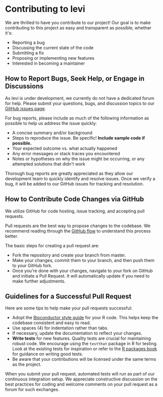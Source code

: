 
# Contributing to levi

We are thrilled to have you contribute to our project! Our goal is to make contributing to this project as easy and transparent as possible, whether it's:

- Reporting a bug
- Discussing the current state of the code
- Submitting a fix
- Proposing or implementing new features
- Interested in becoming a maintainer

## How to Report Bugs, Seek Help, or Engage in Discussions

As levi is under development, we currently do not have a dedicated forum for help. Please submit your questions, bugs, and discussion topics to our [GitHub issues page](https://github.com/jrybarczyk/levi/issues).

For bug reports, please include as much of the following information as possible to help us address the issue quickly:

- A concise summary and/or background
- Steps to reproduce the issue. Be specific! **Include sample code if possible.**
- Your expected outcome vs. what actually happened
- Any error messages or stack traces you encountered
- Notes or hypotheses on why the issue might be occurring, or any attempted solutions that didn't work

Thorough bug reports are greatly appreciated as they allow our development team to quickly identify and resolve issues. Once we verify a bug, it will be added to our GitHub issues for tracking and resolution.

## How to Contribute Code Changes via GitHub

We utilize GitHub for code hosting, issue tracking, and accepting pull requests.

Pull requests are the best way to propose changes to the codebase. We recommend reading through the [GitHub flow](https://www.atlassian.com/git/tutorials/comparing-workflows/forking-workflow) to understand this process better.

The basic steps for creating a pull request are:

- Fork the repository and create your branch from master.
- Make your changes, commit them to your branch, and then push them to your GitHub fork.
- Once you're done with your changes, navigate to your fork on GitHub and initiate a Pull Request. It will automatically update if you need to make further adjustments.

## Guidelines for a Successful Pull Request

Here are some tips to help make your pull requests successful:

- Adopt the [Bioconductor style guide](https://contributions.bioconductor.org/develop-overview.html) for your R code. This helps keep the codebase consistent and easy to read.
- Use spaces (4) for indentation rather than tabs.
- If necessary, update the documentation to reflect your changes.
- **Write tests** for new features. Quality tests are crucial for maintaining robust code. We encourage using the `testthat` package in R for testing. Look at the existing tests for inspiration or refer to the [R packages book](https://r-pkgs.org/tests.html) for guidance on writing good tests.
- Be aware that your contributions will be licensed under the same terms as the project.

When you submit your pull request, automated tests will run as part of our continuous integration setup. We appreciate constructive discussion on the best practices for coding and welcome comments on your pull request as a forum for such exchanges.
